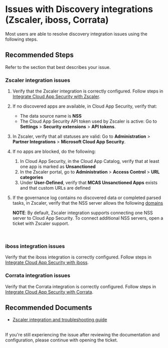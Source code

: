 <properties
  pagetitle="I'm having issues around Discovery integrations (Zscaler, iboss, Corrata)&#xD;"
  service="microsoft.cloud app security"
  resource=""
  ms.author="shsagir,nagrand"
  selfhelptype="Generic"
  supporttopicids="32729007"
  resourcetags=""
  productpesids="16031"
  cloudenvironments="public,fairfax,usnat,ussec"
  articleid="mcas-discovery-integration"
  ownershipid="CloudAppSecurity_Discovery" />
# Issues with Discovery integrations (Zscaler, iboss, Corrata)

Most users are able to resolve discovery integration issues using the following steps.

## **Recommended Steps**

Refer to the section that best describes your issue.

### **Zscaler integration issues**

1. Verify that the Zscaler integration is correctly configured. Follow steps in [Integrate Cloud App Security with Zscaler](https://docs.microsoft.com/cloud-app-security/zscaler-integration).

1. If no discovered apps are available, in Cloud App Security, verify that:

   * The data source name is **NSS**
   * The Cloud App Security API token used by Zscaler is active: Go to **Settings** > **Security extensions** > **API tokens**.

1. In Zscaler, verify that all statuses are valid: Go to **Administration** > **Partner Integrations** > **Microsoft Cloud App Security**.

1. If no apps are blocked, do the following:

     1. In Cloud App Security, in the Cloud App Catalog, verify that at least one app is marked as **Unsanctioned**
     1. In the Zscaler portal, go to **Administration** > **Access Control** > **URL categories**
     1. Under **User-Defined**, verify that **MCAS Unsanctioned Apps** exists and that custom URLs are defined

1. If the governance log contains no discovered data or completed parsed tasks, in Zscaler, verify that the NSS server allows the following [domains](https://docs.microsoft.com/cloud-app-security/network-requirements#log-collector)

   **NOTE**: By default, Zscaler integration supports connecting one NSS server to Cloud App Security. To connect additional NSS servers, open a ticket with Zscaler support.
<br>

### **iboss integration issues**

Verify that the iboss integration is correctly configured. Follow steps in [Integrate Cloud App Security with iboss](https://docs.microsoft.com/cloud-app-security/iboss-integration).
<br>

### **Corrata integration issues**

Verify that the Corrata integration is correctly configured. Follow steps in [Integrate Cloud App Security with Corrata](https://docs.microsoft.com/cloud-app-security/corrata-integration).
<br>

## **Recommended Documents**
- [Zscaler integration and troubleshooting guide](https://help.zscaler.com/zia/configuring-mcas-integration)
<br>
If you're still experiencing the issue after reviewing the documentation and configuration, please continue with opening the ticket.
